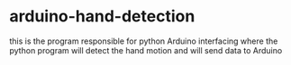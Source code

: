 # arduino-hand-detection
this is the program responsible for python Arduino interfacing where the python program will detect the hand motion and will send data to Arduino 
